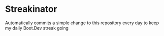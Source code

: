 # Streakinator
Automatically commits a simple change to this repository every day to keep my daily Boot.Dev streak going
